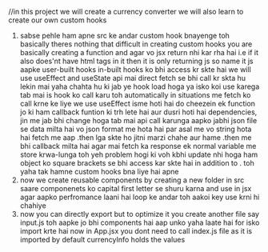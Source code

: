 //in this project we will create  a currency converter
we will also learn to create our own custom hooks

1. sabse pehle ham apne src ke andar custom hook bnayenge
   toh basically theres nothing that difficult in creating custom hooks
   you are basically creating a function
   and agar vo jsx return nhi kar rha hai i.e if it also does'nt
   have html tags in it then it is only returning js so name it js
   aapke user-built hooks in-built hooks ko bhi access kr skte hai
   we will use useEffect and useState 
   api mai direct fetch se bhi call kr skta hu
   lekin mai yaha chahta hu ki jab ye hook load hoga ya isko koi
   use karega tab mai is hook ko call karu
   toh automatically in situations me fetch ko call krne ke liye
   we use useEffect
   isme hoti hai do cheezein ek function jo ki ham callback funtion ki trh
   lete hai aur dusri hoti hai dependencies, jin me jab bhi change hoga 
   tab mai api call karunga
   aapko jabhi json file se data milta hai vo json format me hota hai 
   par asal me vo string hota hai
   fetch me aap .then lga skte ho jitni marzi chahe aur hame .then
   me bhi callback milta hai
   agar mai fetch ka response ek normal variable me store krwa-lunga
   toh yeh problem hogi ki voh kbhi update nhi hoga
   ham object ko square brackets se bhi access kar skte hai in 
   addition to .
   toh yaha tak hamne custom hooks bna liye hai apne
2. now we create reusable components by creating a new folder in src
   saare componenets ko capital first letter se shuru karna
   and use in jsx
   agar aapko perfromance laani hai loop ke andar toh aakoi key use krni hi chahiye
3. now you can directly export but to optimize it you create another file say input.js 
   toh aapke jo bhi components hai aap unko yaha laate hai for isko import krte hai
   now in App.jsx you dont need to call index.js file as it is imported by default
   currencyInfo holds the values
   